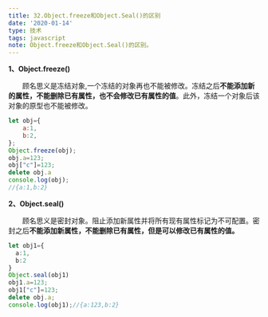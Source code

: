 ```yaml
---
title: 32.Object.freeze和Object.Seal()的区别
date: '2020-01-14'
type: 技术
tags: javascript
note: Object.freeze和Object.Seal()的区别。
---
```

**1、Object.freeze()**

&#8195;&#8195;顾名思义是冻结对象,一个冻结的对象再也不能被修改。冻结之后**不能添加新的属性，不能删除已有属性，也不会修改已有属性的值**。此外，冻结一个对象后该对象的原型也不能被修改。

```js
let obj={
    a:1,
    b:2,
};
Object.freeze(obj);
obj.a=123;
obj["c"]=123;
delete obj.a
console.log(obj);
//{a:1,b:2}
```

**2、Object.seal()**

&#8195;&#8195;顾名思义是密封对象。阻止添加新属性并将所有现有属性标记为不可配置。密封之后**不能添加新属性，不能删除已有属性，但是可以修改已有属性的值。**

```ts
let obj1={
  a:1,
  b:2
}
Object.seal(obj1)
obj1.a=123;
obj1["c"]=123;
delete obj.a;
console.log(obj1);//{a:123,b:2}
```

<Valine></Valine>
